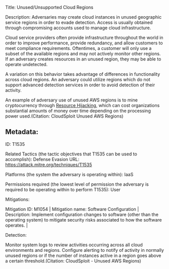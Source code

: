 Title: Unused/Unsupported Cloud Regions

Description: Adversaries may create cloud instances in unused geographic service regions in order to evade detection. Access is usually obtained through compromising accounts used to manage cloud infrastructure.

Cloud service providers often provide infrastructure throughout the world in order to improve performance, provide redundancy, and allow customers to meet compliance requirements. Oftentimes, a customer will only use a subset of the available regions and may not actively monitor other regions. If an adversary creates resources in an unused region, they may be able to operate undetected.

A variation on this behavior takes advantage of differences in functionality across cloud regions. An adversary could utilize regions which do not support advanced detection services in order to avoid detection of their activity.

An example of adversary use of unused AWS regions is to mine cryptocurrency through [Resource Hijacking](https://attack.mitre.org/techniques/T1496), which can cost organizations substantial amounts of money over time depending on the processing power used.(Citation: CloudSploit Unused AWS Regions)

## Metadata:

ID: T1535

Related Tactics (the tactic objectives that T1535 can be used to accomplish): Defense Evasion URL: https://attack.mitre.org/techniques/T1535

Platforms (the system the adversary is operating within): IaaS

Permissions required (the lowest level of permission the adversary is required to be operating within to perform T1535): User

Mitigations:

Mitigation ID: M1054 | Mitigation name: Software Configuration | Description: Implement configuration changes to software (other than the operating system) to mitigate security risks associated to how the software operates. |

Detection:

Monitor system logs to review activities occurring across all cloud environments and regions. Configure alerting to notify of activity in normally unused regions or if the number of instances active in a region goes above a certain threshold.(Citation: CloudSploit - Unused AWS Regions)